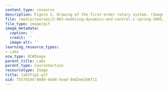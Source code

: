 ```yaml
---
content_type: resource
description: Figure 2. Drawing of the first-order rotary system. (Image by Prof. Trumper.)
file: /media/courses/2-003-modeling-dynamics-and-control-i-spring-2005/7557814d8880ebd45ead84d2ee2b6f11_lab3fig2.gif
file_type: image/gif
image_metadata:
  caption: ''
  credit: ''
  image-alt: ''
learning_resource_types:
- Labs
ocw_type: OCWImage
parent_title: Labs
parent_type: CourseSection
resourcetype: Image
title: lab3fig2.gif
uid: 7557814d-8880-ebd4-5ead-84d2ee2b6f11
---
```

